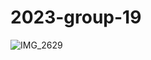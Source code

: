 # 2023-group-19

![IMG_2629](https://user-images.githubusercontent.com/123096231/214071389-a1bf75ec-d29e-419d-9f30-5e83f7aa6fd6.jpg)
